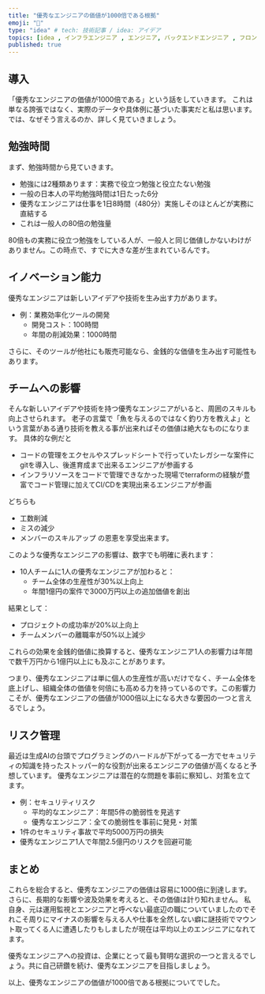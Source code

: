 ```yaml
---
title: "優秀なエンジニアの価値が1000倍である根拠"
emoji: "🌽"
type: "idea" # tech: 技術記事 / idea: アイデア
topics: [idea , インフラエンジニア , エンジニア, バックエンドエンジニア , フロントエンドエンジニア]
published: true
---
```


## 導入

「優秀なエンジニアの価値が1000倍である」という話をしていきます。
これは単なる誇張ではなく、実際のデータや具体例に基づいた事実だと私は思います。では、なぜそう言えるのか、詳しく見ていきましょう。

## 勉強時間

まず、勉強時間から見ていきます。

- 勉強には2種類あります：実務で役立つ勉強と役立たない勉強
- 一般の日本人の平均勉強時間は1日たった6分
- 優秀なエンジニアは仕事を1日8時間（480分）実施しそのほとんどが実務に直結する
- これは一般人の80倍の勉強量

80倍もの実務に役立つ勉強をしている人が、一般人と同じ価値しかないわけがありません。この時点で、すでに大きな差が生まれているんです。

## イノベーション能力

優秀なエンジニアは新しいアイデアや技術を生み出す力があります。

- 例：業務効率化ツールの開発
  - 開発コスト：100時間
  - 年間の削減効果：1000時間

さらに、そのツールが他社にも販売可能なら、金銭的な価値を生み出す可能性もあります。

## チームへの影響

そんな新しいアイデアや技術を持つ優秀なエンジニアがいると、周囲のスキルも向上させられます。
老子の言葉で「魚を与えるのではなく釣り方を教えよ」という言葉がある通り技術を教える事が出来ればその価値は絶大なものになります。
具体的な例だと
- コードの管理をエクセルやスプレッドシートで行っていたレガシーな案件にgitを導入し、後進育成まで出来るエンジニアが参画する
- インフラリソースをコードで管理できなかった現場でterraformの経験が豊富でコード管理に加えてCI/CDを実現出来るエンジニアが参画

どちらも
- 工数削減
- ミスの減少
- メンバーのスキルアップ
の恩恵を享受出来ます。

このような優秀なエンジニアの影響は、数字でも明確に表れます：

- 10人チームに1人の優秀なエンジニアが加わると：
  - チーム全体の生産性が30%以上向上
  - 年間1億円の案件で3000万円以上の追加価値を創出

結果として：
- プロジェクトの成功率が20%以上向上
- チームメンバーの離職率が50%以上減少

これらの効果を金銭的価値に換算すると、優秀なエンジニア1人の影響力は年間で数千万円から1億円以上にも及ぶことがあります。

つまり、優秀なエンジニアは単に個人の生産性が高いだけでなく、チーム全体を底上げし、組織全体の価値を何倍にも高める力を持っているのです。この影響力こそが、優秀なエンジニアの価値が1000倍以上になる大きな要因の一つと言えるでしょう。

## リスク管理

最近は生成AIの台頭でプログラミングのハードルが下がってる一方でセキュリティの知識を持ったストッパー的な役割が出来るエンジニアの価値が高くなると予想しています。
優秀なエンジニアは潜在的な問題を事前に察知し、対策を立てます。

- 例：セキュリティリスク
  - 平均的なエンジニア：年間5件の脆弱性を見逃す
  - 優秀なエンジニア：全ての脆弱性を事前に発見・対策
- 1件のセキュリティ事故で平均5000万円の損失
- 優秀なエンジニア1人で年間2.5億円のリスクを回避可能

## まとめ

これらを総合すると、優秀なエンジニアの価値は容易に1000倍に到達します。さらに、長期的な影響や波及効果を考えると、その価値は計り知れません。
私自身、元は運用監視とエンジニアと呼べない最底辺の職についていましたのでそれこそ周りにマイナスの影響を与える人や仕事を全然しない癖に謎技術でマウント取ってくる人に遭遇したりもしましたが現在は平均以上のエンジニアになれてます。

優秀なエンジニアへの投資は、企業にとって最も賢明な選択の一つと言えるでしょう。共に自己研鑽を続け、優秀なエンジニアを目指しましょう。

以上、優秀なエンジニアの価値が1000倍である根拠についてでした。